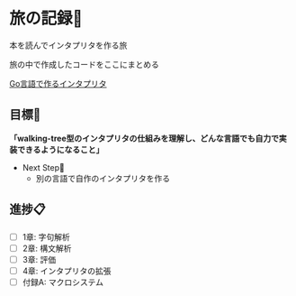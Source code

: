 # 旅の記録🚂

本を読んでインタプリタを作る旅

旅の中で作成したコードをここにまとめる

[Go言語で作るインタプリタ](https://www.oreilly.co.jp/books/9784873118222/)

## 目標🎯

**「walking-tree型のインタプリタの仕組みを理解し、どんな言語でも自力で実装できるようになること」**

- Next Step📍
  - 別の言語で自作のインタプリタを作る

## 進捗📋

- [ ] 1章: 字句解析
- [ ] 2章: 構文解析
- [ ] 3章: 評価
- [ ] 4章: インタプリタの拡張
- [ ] 付録A: マクロシステム
